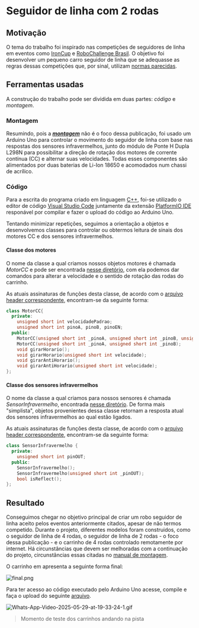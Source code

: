 # Seguidor de linha com 2 rodas

<!--
    - [ ] Introdução
        - [ ] Motivo do projeto
    - [ ] Desenvolvimento
        - [ ] Ferramentas usadas
        - [ ] Classes desenvolvidas
    - [ ] Conclusão
        - [ ] Links de montagem e código
-->

## Motivação

O tema do trabalho foi inspirado nas competições de seguidores de linha em eventos como [IronCup](https://noic.com.br/olimpiadas/robotica/ironcup/) e [RoboChallenge Brasil](https://www.youtube.com/watch?v=3mpm20NsIOA). O objetivo foi desenvolver um pequeno carro seguidor de linha que se adequasse as regras dessas competições que, por sinal, utilizam [normas parecidas](https://robocore-eventos.s3.sa-east-1.amazonaws.com/public/RoboCore_Seguidor_de_Linha_Regras_RSM.pdf). 

## Ferramentas usadas

A construção do trabalho pode ser dividida em duas partes: _código_ e _montagem_. 

### Montagem

Resumindo, pois a [**_montagem_**](https://github.com/LuxLucas/Seguidor-de-Linha/blob/main/docs/montagem.md) não é o foco dessa publicação, foi usado um Arduino Uno para controlar o movimento do seguidor de linha com base nas respostas dos sensores infravermelhos, junto do módulo de Ponte H Dupla L298N para possibilitar a direção de rotação dos motores de corrente contínua (CC) e alternar suas velocidades. Todas esses componentes são alimentados por duas baterias de Li-Ion 18650 e acomodados num chassi de acrílico.

### Código

Para a escrita do programa criado em linguagem [C++](https://pt.wikipedia.org/wiki/C%2B%2B), foi-se utilizado o editor de código [Visual Studio Code](https://code.visualstudio.com/) juntamente da extensão [PlatformIO IDE](https://platformio.org/platformio-ide) responável por compilar e fazer o upload do código ao Arduino Uno.

Tentando minimizar repetições, seguimos a orientação a objetos e desenvolvemos classes para controlar ou obtermos leitura de sinais dos motores CC e dos sensores infravermelhos.

#### Classe dos motores

O nome da classe a qual criamos nossos objetos motores é chamada _MotorCC_ e pode ser encontrada [nesse diretório](https://github.com/LuxLucas/Seguidor-de-Linha/tree/main/src/MotorCC), com ela podemos dar comandos para alterar a velocidade e o sentido de rotação das rodas do carrinho.

As atuais assinaturas de funções desta classe, de acordo com o [arquivo header correspondente](https://github.com/LuxLucas/Seguidor-de-Linha/blob/main/include/MotorCC.h), encontram-se da seguinte forma:

```cpp
class MotorCC{
  private:
    unsigned short int velocidadePadrao;
    unsigned short int pinoA, pinoB, pinoEN;
  public:
    MotorCC(unsigned short int _pinoA, unsigned short int _pinoB, unsigned short int _pinoEN);
    MotorCC(unsigned short int _pinoA, unsigned short int _pinoB);
    void girarHorario();
    void girarHorario(unsigned short int velocidade);
    void girarAntiHorario();
    void girarAntiHorario(unsigned short int velocidade);
};
```

#### Classe dos sensores infravermelhos

O nome da classe a qual criamos para nossos sensores é chamada _SensorInfravermelho_, encontrada [nesse diretório](https://github.com/LuxLucas/Seguidor-de-Linha/tree/main/src/SensorInfravermelho). De forma mais "simplista", objetos provenientes dessa classe retornam a resposta atual dos sensores infravermelhos ao qual estão ligados.

As atuais assinaturas de funções desta classe, de acordo com o [arquivo header correspondente](https://github.com/LuxLucas/Seguidor-de-Linha/blob/main/include/SensorInfravermelho.h), encontram-se da seguinte forma:

```cpp
class SensorInfravermelho {
  private:
    unsigned short int pinOUT;
  public:
    SensorInfravermelho();
    SensorInfravermelho(unsigned short int _pinOUT);
    bool isReflect();
};
```

## Resultado

Conseguimos chegar no objetivo principal de criar um robo seguidor de linha aceito pelos eventos anteriormente citados, apesar de não termos competido. Durante o projeto, diferentes modelos foram construidos, como o seguidor de linha de 4 rodas, o seguidor de linha de 2 rodas - o foco dessa publicação - e o carrinho de 4 rodas controlado remotamente por internet. Há circunstâncias que devem ser melhoradas com a continuação do projeto, circunstâncias essas citadas no [manual de montagem](https://github.com/LuxLucas/Seguidor-de-Linha/blob/main/docs/montagem.md#sugest%C3%B5es).

O carrinho em apresenta a seguinte forma final:

![final.png](https://i.postimg.cc/Sx8HsYmM/final.png)

Para ter acesso ao código executado pelo Arduino Uno acesse, compile e faça o upload do seguinte [arquivo](https://github.com/LuxLucas/Seguidor-de-Linha/blob/main/src/main.cpp).

![Whats-App-Video-2025-05-29-at-19-33-24-1.gif](https://i.postimg.cc/q7dYsLT3/Whats-App-Video-2025-05-29-at-19-33-24-1.gif)

> Momento de teste dos carrinhos andando na pista